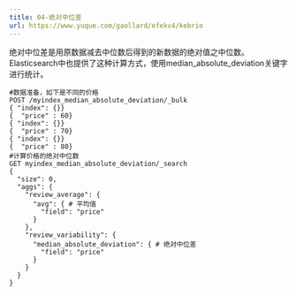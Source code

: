 ```yaml
---
title: 04-绝对中位差
url: https://www.yuque.com/gaollard/efekv4/kebrio
---
```


绝对中位差是用原数据减去中位数后得到的新数据的绝对值之中位数。Elasticsearch中也提供了这种计算方式，使用median\_absolute\_deviation关键字进行统计。

    #数据准备，如下是不同的价格
    POST /myindex_median_absolute_deviation/_bulk
    { "index": {}}
    {  "price" : 60}
    { "index": {}}
    {  "price" : 70}
    { "index": {}}
    {  "price" : 80}
    #计算价格的绝对中位数
    GET myindex_median_absolute_deviation/_search
    {
      "size": 0,
      "aggs": {
        "review_average": {
          "avg": { # 平均值
            "field": "price"
          }
        },
        "review_variability": { 
          "median_absolute_deviation": { # 绝对中位差
            "field": "price" 
          }
        }
      }
    }
